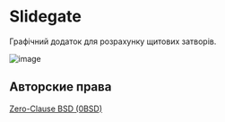 # Slidegate

Графічний додаток для розрахунку щитових затворів.

![image](https://user-images.githubusercontent.com/28775275/215724450-206a4593-f24b-4e03-8643-d673c4c0f3cd.png)


## Авторские права

[Zero-Clause BSD (0BSD)](https://opensource.org/licenses/0BSD)
